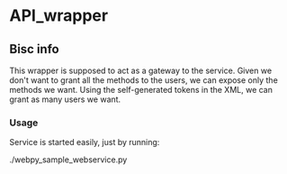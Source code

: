 # API_wrapper

## Bisc info
This wrapper is supposed to act as a gateway to the service. Given we don't want to grant all the methods to the users, we can expose only the methods we want. Using the self-generated tokens in the XML, we can grant as many users we want.

### Usage
Service is started easily, just by running:

./webpy_sample_webservice.py


